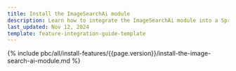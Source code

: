 ```yaml
---
title: Install the ImageSearchAi module
description: Learn how to integrate the ImageSearchAi module into a Spryker project.
last_updated: Nov 12, 2024
template: feature-integration-guide-template
---
```


{% include pbc/all/install-features/{{page.version}}/install-the-image-search-ai-module.md %} <!-- To edit, see /_includes/pbc/all/install-features/202410.0/install-the-image-search-ai-module.md -->